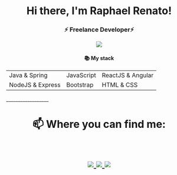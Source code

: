 <h1 align="center"> Hi there, I'm Raphael Renato!  </h1>
<h3 align="center">⚡ Freelance Developer⚡  </h3>
 <p align="center">
    <img src="https://github.com/bllackdev/img/blob/master/bllackdev/qutyecq_03.png">
 </p>
 

 
<table> 
  <h4 align="center"> 📚 My stack</h4>
  <tr> 
    <td>Java & Spring</td>
    <td>JavaScript</td> 
    <td>ReactJS & Angular</td>
  </tr>
  <tr>
   <td>NodeJS & Express</td>
   <td>Bootstrap</td>
   <td>HTML & CSS</td>
  </tr>
</table>
__________________

<h1 align="center">
📫 Where you can find me:
  
  <p align="center"><br/>
   <a href="https://www.linkedin.com/in/raphael-renato-724437128/" target="_blank">
    <img src="https://img.shields.io/badge/LINKEDIN-in%2Fraphael--renato%2F-blue?style=plastic&logo=appveyor">
  </a>
  
  <a href="https://www.instagram.com/bllackdev/" target="_blank">
    <img src="https://img.shields.io/badge/INSTAGRAM-%40bllackdev-ff69b4?style=plastic&logo=appveyor">
  </a>
  
   <a href="https://twitter.com/bllackdev" target="_blank">
    <img src="http://img.shields.io/badge/TWITTER-%40bllackdev-9cf?style=plastic&logo=appveyor" >
  </a>
  </a>
</p>
</h1>


